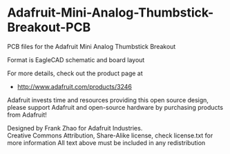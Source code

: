 # Adafruit-Mini-Analog-Thumbstick-Breakout-PCB
PCB files for the Adafruit Mini Analog Thumbstick Breakout

Format is EagleCAD schematic and board layout

For more details, check out the product page at

   * http://www.adafruit.com/products/3246

Adafruit invests time and resources providing this open source design, 
please support Adafruit and open-source hardware by purchasing 
products from Adafruit!

Designed by Frank Zhao for Adafruit Industries.  
Creative Commons Attribution, Share-Alike license, check license.txt for more information
All text above must be included in any redistribution